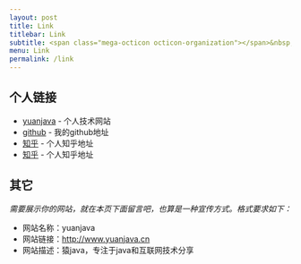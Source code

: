```yaml
---
layout: post
title: Link
titlebar: Link
subtitle: <span class="mega-octicon octicon-organization"></span>&nbsp;&nbsp; Resource link
menu: Link
permalink: /link
---
```



## 个人链接

- [yuanjava](http://www.yuanjava.cn/) - 个人技术网站
- [github](https://github.com/yuanjavar) -  我的github地址
- [知乎](https://www.zhihu.com/people/yuanjava) - 个人知乎地址
- [知乎](https://www.zhihu.com/people/yuanjava) - 个人知乎地址


## 其它  

*需要展示你的网站，就在本页下面留言吧，也算是一种宣传方式。格式要求如下：*

- 网站名称：yuanjava  
- 网站链接：http://www.yuanjava.cn  
- 网站描述：猿java，专注于java和互联网技术分享  


